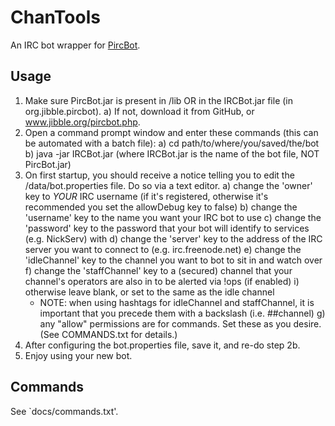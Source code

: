ChanTools
=========

An IRC bot wrapper for [PircBot](http://www.jibble.org/pircbot.php).

Usage
-----

1. Make sure PircBot.jar is present in /lib OR in the IRCBot.jar file (in org.jibble.pircbot).
  a) If not, download it from GitHub, or www.jibble.org/pircbot.php.
2. Open a command prompt window and enter these commands (this can be automated with a batch file):
  a) cd path/to/where/you/saved/the/bot
  b) java -jar IRCBot.jar (where IRCBot.jar is the name of the bot file, NOT PircBot.jar)
3. On first startup, you should receive a notice telling you to edit the /data/bot.properties file. Do so via a text editor.
  a) change the 'owner' key to *YOUR* IRC username (if it's registered, otherwise it's recommended you set the allowDebug key to false)
  b) change the 'username' key to the name you want your IRC bot to use
  c) change the 'password' key to the password that your bot will identify to services (e.g. NickServ) with
  d) change the 'server' key to the address of the IRC server you want to connect to (e.g. irc.freenode.net)
  e) change the 'idleChannel' key to the channel you want to bot to sit in and watch over
  f) change the 'staffChannel' key to a (secured) channel that your channel's operators are also in to be alerted via !ops (if enabled)
    i) otherwise leave blank, or set to the same as the idle channel
      * NOTE: when using hashtags for idleChannel and staffChannel, it is important that you precede them with a backslash (i.e. \#\#channel)
  g) any "allow<X>" permissions are for commands. Set these as you desire. (See COMMANDS.txt for details.)
4. After configuring the bot.properties file, save it, and re-do step 2b.
5. Enjoy using your new bot.

Commands
--------

See `docs/commands.txt'.
